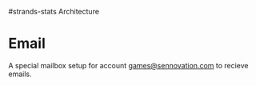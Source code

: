 #strands-stats Architecture

# Email
A special mailbox setup for account games@sennovation.com to recieve emails.
